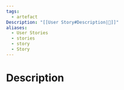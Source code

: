 ```yaml
---
tags:
  - artefact
Description: "[[User Story#Description|📝]]"
aliases:
  - User Stories
  - stories
  - story
  - Story
---
```

# Description
